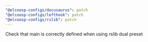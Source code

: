 ```yaml
---
"@elcoosp-configs/docusaurus": patch
"@elcoosp-configs/lefthook": patch
"@elcoosp-configs/rslib": patch
---
```


Check that main is correctly defined when using rslib dual preset
